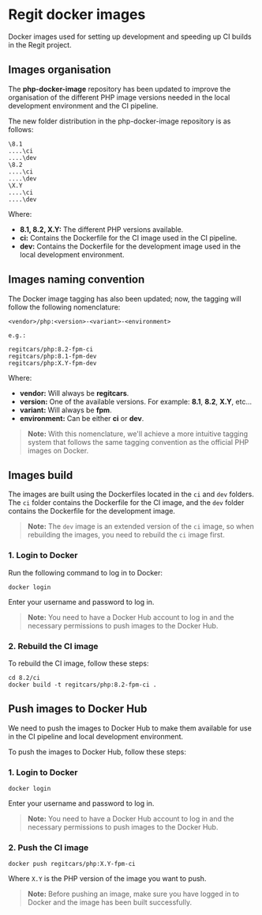 # Regit docker images

Docker images used for setting up development and speeding up CI builds in the Regit project.

## Images organisation

The **php-docker-image** repository has been updated to improve the organisation of the different PHP image versions needed in the local development environment and the CI pipeline.

The new folder distribution in the php-docker-image repository is as follows:

```terminal
\8.1
....\ci
....\dev
\8.2
....\ci
....\dev
\X.Y
....\ci
....\dev
```

Where:

- **8.1, 8.2, X.Y:** The different PHP versions available.
- **ci:** Contains the Dockerfile for the CI image used in the CI pipeline.
- **dev:** Contains the Dockerfile for the development image used in the local development environment.

## Images naming convention

The Docker image tagging has also been updated; now, the tagging will follow the following nomenclature:

```terminal
<vendor>/php:<version>-<variant>-<environment>

e.g.:

regitcars/php:8.2-fpm-ci
regitcars/php:8.1-fpm-dev
regitcars/php:X.Y-fpm-dev
```

Where:

- **vendor:** Will always be **regitcars**.
- **version:** One of the available versions. For example: **8.1**, **8.2**, **X.Y**, etc...
- **variant:** Will always be **fpm**.
- **environment:** Can be either **ci** or **dev**.

> **Note:** With this nomenclature, we'll achieve a more intuitive tagging system that follows the same tagging convention as the official PHP images on Docker.

## Images build

The images are built using the Dockerfiles located in the `ci` and `dev` folders. The `ci` folder contains the Dockerfile for the CI image, and the `dev` folder contains the Dockerfile for the development image.

> **Note:** The `dev` image is an extended version of the `ci` image, so when rebuilding the images, you need to rebuild the `ci` image first.

### 1. Login to Docker

Run the following command to log in to Docker:

```terminal
docker login
```

Enter your username and password to log in.

> **Note:** You need to have a Docker Hub account to log in and the necessary permissions to push images to the Docker Hub.

### 2. Rebuild the CI image

To rebuild the CI image, follow these steps:

```terminal
cd 8.2/ci 
docker build -t regitcars/php:8.2-fpm-ci .
```

## Push images to Docker Hub

We need to push the images to Docker Hub to make them available for use in the CI pipeline and local development environment.

To push the images to Docker Hub, follow these steps:

### 1. Login to Docker

```terminal
docker login
```

Enter your username and password to log in.

> **Note:** You need to have a Docker Hub account to log in and the necessary permissions to push images to the Docker Hub.

### 2. Push the CI image

```terminal
docker push regitcars/php:X.Y-fpm-ci
```

Where `X.Y` is the PHP version of the image you want to push.

> **Note:** Before pushing an image, make sure you have logged in to Docker and the image has been built successfully.
